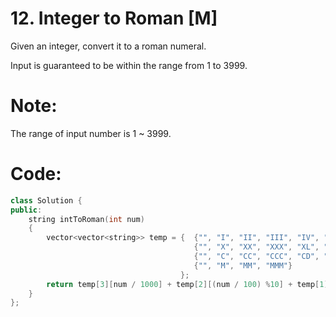 # 12. Integer to Roman  [M]
Given an integer, convert it to a roman numeral.

Input is guaranteed to be within the range from 1 to 3999.

# Note:
The range of input number is 1 ~ 3999.

# Code:
```c++
class Solution {
public:
    string intToRoman(int num) 
    {
        vector<vector<string>> temp = {  {"", "I", "II", "III", "IV", "V", "VI", "VII", "VIII", "IX"},
                                         {"", "X", "XX", "XXX", "XL", "L", "LX", "LXX", "LXXX", "XC"},
                                         {"", "C", "CC", "CCC", "CD", "D", "DC", "DCC", "DCCC", "CM"},
                                         {"", "M", "MM", "MMM"}
                                      };
        return temp[3][num / 1000] + temp[2][(num / 100) %10] + temp[1][(num / 10) % 10] + temp[0][num % 10];        
    }
};
```
